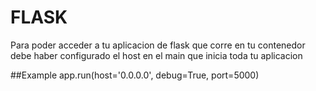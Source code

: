 # FLASK

Para poder acceder a tu aplicacion de flask que corre en tu contenedor debe haber configurado el host en el main que inicia toda tu aplicacion

##Example
app.run(host='0.0.0.0', debug=True, port=5000)
